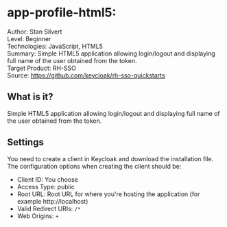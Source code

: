 # app-profile-html5: 

Author: Stan Silvert  
Level: Beginner  
Technologies: JavaScript, HTML5  
Summary: Simple HTML5 application allowing login/logout and displaying full name of the user obtained from the token.  
Target Product: RH-SSO  
Source: <https://github.com/keycloak/rh-sso-quickstarts>  

What is it?
-----------
Simple HTML5 application allowing login/logout and displaying full name of the user obtained from the token.

Settings
--------

You need to create a client in Keycloak and download the installation file. The configuration options when creating the client should be:

* Client ID: You choose
* Access Type: public
* Root URL: Root URL for where you're hosting the application (for example http://localhost)
* Valid Redirect URIs: ``/*``
* Web Origins: ``+``
